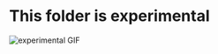# This folder is experimental

![experimental GIF](https://media.giphy.com/media/URvk3RuR5NJvUxnoPX/giphy.gif)
